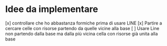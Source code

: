 # Idee da implementare
[x] controllare che ho abbastanza formiche prima di usare LINE
[x] Partire a cercare celle con risorse partendo da quelle vicine alla base
[ ] Usare Line non partendo dalla base ma dalla più vicina cella con risorse già unita alla base 